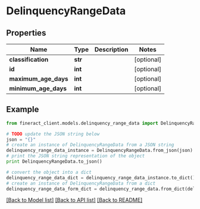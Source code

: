 # DelinquencyRangeData


## Properties

Name | Type | Description | Notes
------------ | ------------- | ------------- | -------------
**classification** | **str** |  | [optional] 
**id** | **int** |  | [optional] 
**maximum_age_days** | **int** |  | [optional] 
**minimum_age_days** | **int** |  | [optional] 

## Example

```python
from fineract_client.models.delinquency_range_data import DelinquencyRangeData

# TODO update the JSON string below
json = "{}"
# create an instance of DelinquencyRangeData from a JSON string
delinquency_range_data_instance = DelinquencyRangeData.from_json(json)
# print the JSON string representation of the object
print DelinquencyRangeData.to_json()

# convert the object into a dict
delinquency_range_data_dict = delinquency_range_data_instance.to_dict()
# create an instance of DelinquencyRangeData from a dict
delinquency_range_data_form_dict = delinquency_range_data.from_dict(delinquency_range_data_dict)
```
[[Back to Model list]](../README.md#documentation-for-models) [[Back to API list]](../README.md#documentation-for-api-endpoints) [[Back to README]](../README.md)


